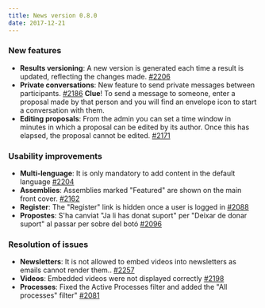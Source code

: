 ```yaml
---
title: News version 0.8.0
date: 2017-12-21
---
```


### New features

* **Results versioning**: A new version is generated each time a result is updated, reflecting the changes made. [#2206](https://github.com/decidim/decidim/pull/2206)
* **Private conversations**: New feature to send private messages between participants. [#2186](https://github.com/decidim/decidim/pull/2186) **Clue**! To send a message to someone, enter a proposal made by that person and you will find an envelope icon to start a conversation with them.
* **Editing proposals**: From the admin you can set a time window in minutes in which a proposal can be edited by its author. Once this has elapsed, the proposal cannot be edited. [#2171](https://github.com/decidim/decidim/pull/2171)

### Usability improvements

* **Multi-lenguage**: It is only mandatory to add content in the default language [#2204](https://github.com/decidim/decidim/pull/2204)
* **Assemblies**: Assemblies marked "Featured" are shown on the main front cover. [#2162](https://github.com/decidim/decidim/pull/2162)
* **Register**: The "Register" link is hidden once a user is logged in [#2088](https://github.com/decidim/decidim/pull/2088)
* **Propostes**: S'ha canviat "Ja li has donat suport" per "Deixar de donar suport" al passar per sobre del botó [#2096](https://github.com/decidim/decidim/pull/2096)

### Resolution of issues

* **Newsletters**: It is not allowed to embed videos into newsletters as emails cannot render them.. [#2257](https://github.com/decidim/decidim/pull/2257)
* **Videos**: Embedded videos were not displayed correctly [#2198](https://github.com/decidim/decidim/pull/2198)
* **Processes**: Fixed the Active Processes filter and added the "All processes" filter" [#2081](https://github.com/decidim/decidim/pull/2131)

